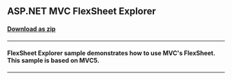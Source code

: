 ## ASP.NET MVC FlexSheet Explorer
#### [Download as zip](https://downgit.github.io/#/home?url=https://github.com/GrapeCity/ComponentOne-ASPNET-MVC-Samples/tree/master/FlexSheetExplorer)
____
#### FlexSheet Explorer sample demonstrates how to use MVC's FlexSheet. This sample is based on MVC5.
____
